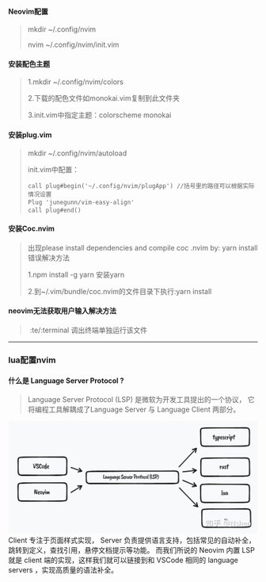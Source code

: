 #### Neovim配置

> mkdir ~/.config/nvim
>
> nvim  ~/.config/nvim/init.vim

#### 安装配色主题

> 1.mkdir ~/.config/nvim/colors
>
> 2.下载的配色文件如monokai.vim复制到此文件夹
>
> 3.init.vim中指定主题：colorscheme monokai

#### 安装plug.vim

> mkdir ~/.config/nvim/autoload
>
> init.vim中配置：
>
> ```
> call plug#begin('~/.config/nvim/plugApp') //括号里的路径可以根据实际情况设置
> Plug 'junegunn/vim-easy-align'
> call plug#end()
> ```

#### 安装Coc.nvim

> 出现please install dependencies and compile coc .nvim by: yarn install错误解决方法
>
> 1.npm install -g yarn     安装yarn
>
> 2.到~/.vim/bundle/coc.nvim的文件目录下执行:yarn install

#### neovim无法获取用户输入解决方法

> ​	:te/:terminal 调出终端单独运行该文件
---
### lua配置nvim
#### 什么是 Language Server Protocol ?
> Language Server Protocol (LSP) 是微软为开发工具提出的一个协议， 它将编程工具解耦成了Language Server 与 Language Client 两部分。

![输入图片说明](lsp%E5%9B%BE%E8%A7%A3.jpg)
Client 专注于页面样式实现， Server 负责提供语言支持，包括常见的自动补全，跳转到定义，查找引用，悬停文档提示等功能。
而我们所说的 Neovim 内置 LSP 就是 client 端的实现，这样我们就可以链接到和 VSCode 相同的 language servers ，实现高质量的语法补全。